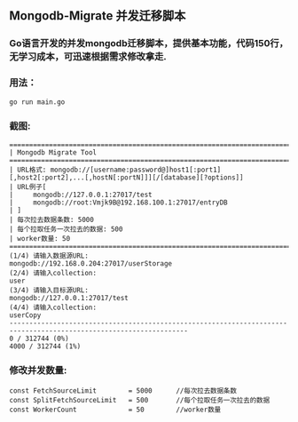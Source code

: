 ## Mongodb-Migrate 并发迁移脚本
### Go语言开发的并发mongodb迁移脚本，提供基本功能，代码150行，无学习成本，可迅速根据需求修改拿走.
### 用法：
    go run main.go
### 截图:

```
===================================================================================================================
| Mongodb Migrate Tool
===================================================================================================================
| URL格式: mongodb://[username:password@]host1[:port1][,host2[:port2],...[,hostN[:portN]]][/[database][?options]]
| URL例子[
|     mongodb://127.0.0.1:27017/test
|     mongodb://root:Vmjk9B@192.168.100.1:27017/entryDB
| ]
| 每次拉去数据条数: 5000
| 每个拉取任务一次拉去的数据: 500
| worker数量: 50
===================================================================================================================
(1/4) 请输入数据源URL:
mongodb://192.168.0.204:27017/userStorage
(2/4) 请输入collection:
user
(3/4) 请输入目标源URL:
mongodb://127.0.0.1:27017/test
(4/4) 请输入collection:
userCopy
-------------------------------------------------------------------------------------------------------------------
0 / 312744 (0%)
4000 / 312744 (1%)
```

### 修改并发数量:
    const FetchSourceLimit        = 5000      //每次拉去数据条数
    const SplitFetchSourceLimit   = 500       //每个拉取任务一次拉去的数据
    const WorkerCount             = 50        //worker数量